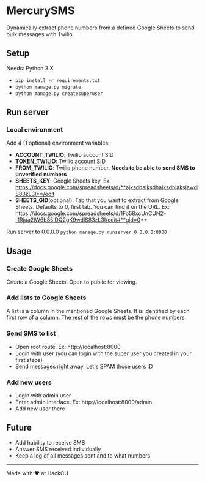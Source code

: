 # MercurySMS
Dynamically extract phone numbers from a defined Google Sheets to send bulk messages with Twilio.

## Setup
Needs: Python 3.X

- `pip install -r requirements.txt`
- `python manage.py migrate`
- `python manage.py createsuperuser`



## Run server

### Local environment

Add 4 (1 optional) environment variables:

- **ACCOUNT_TWILIO**: Twilio account SID
- **TOKEN_TWILIO**: Twilio account SID
- **FROM_TWILIO**: Twilio phone number. **Needs to be able to send SMS to unverified numbers**
- **SHEETS_KEY**: Google Sheets key. Ex: https://docs.google.com/spreadsheets/d/**ajksdhalksdhalksdhlaksjawdlS83zL3I**/edit
- **SHEETS_GID**(optional): Tab that you want to extract from Google Sheets. Defaults to 0, first tab. You can find it on the URL. Ex: https://docs.google.com/spreadsheets/d/1Fo58xcUnCUN2-_1Rjua2lW6b85IDQ2gK9wdlS83zL3I/edit#**gid=0** 


Run server to 0.0.0.0
`python manage.py runserver 0.0.0.0:8000`


## Usage

### Create Google Sheets

Create a Google Sheets. Open to public for viewing.

### Add lists to Google Sheets

A list is a column in the mentioned Google Sheets. It is identified by each first row of a column. The rest of the rows must be the phone numbers.

### Send SMS to list

- Open root route. Ex: http://localhost:8000
- Login with user (you can login with the super user you created in your first steps)
- Send messages right away. Let's SPAM those users :D

### Add new users

- Login with admin user
- Enter admin interface. Ex: http://localhost:8000/admin
- Add new user there


## Future

- Add hability to receive SMS
- Answer SMS received individually
- Keep a log of all messages sent and to what numbers


----------------

Made with :heart: at HackCU
